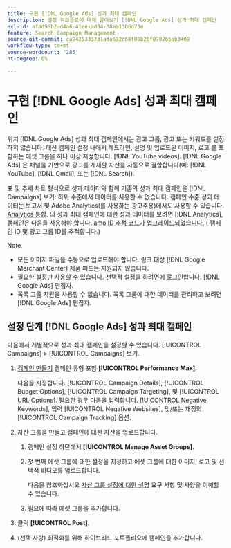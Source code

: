```yaml
---
title: 구현 [!DNL Google Ads] 성과 최대 캠페인
description: 설정 워크플로에 대해 알아보기 [!DNL Google Ads] 성과 최대 캠페인
exl-id: afad96b2-d4a6-41ee-ad84-38aa1306d73e
feature: Search Campaign Management
source-git-commit: ca9425333731ada692c68f08b20f070265eb3409
workflow-type: tm+mt
source-wordcount: '285'
ht-degree: 0%

---
```


# 구현 [!DNL Google Ads] 성과 최대 캠페인

위치 [!DNL Google Ads] 성과 최대 캠페인에서는 광고 그룹, 광고 또는 키워드를 설정하지 않습니다. 대신 캠페인 설정 내에서 헤드라인, 설명 및 업로드된 이미지, 로고 를 포함하는 에셋 그룹을 하나 이상 지정합니다. [!DNL YouTube videos]. [!DNL Google Ads] 은 채널을 기반으로 광고를 게재할 자산을 자동으로 결합합니다(예: [!DNL YouTube], [!DNL Gmail], 또는 [!DNL Search]).

표 및 추세 차트 형식으로 성과 데이터와 함께 기존의 성과 최대 캠페인을 [!DNL Campaigns] 보기: 하위 수준에서 데이터를 사용할 수 없습니다. 캠페인 수준 성과 데이터는 보고서 및 Adobe Analytics(를 사용하는 광고주용)에서도 사용할 수 있습니다. [Analytics 통합](/help/integrations/analytics/overview.md). 의 성과 최대 캠페인에 대한 성과 데이터를 보려면 [!DNL Analytics], 캠페인은 다음을 사용해야 합니다. [amo ID 추적 코드가 업그레이드되었습니다.](/help/search-social-commerce/tracking/amo-id-tracking-parameter.md) ( 캠페인 ID 및 광고 그룹 ID를 추적합니다.)

>[!NOTE]
>
>* 모든 이미지 파일을 수동으로 업로드해야 합니다. 링크 대상 [!DNL Google Merchant Center] 제품 피드는 지원되지 않습니다.
>* 필요한 설정만 사용할 수 있습니다. 선택적 설정을 하려면에 로그인합니다. [!DNL Google Ads] 편집자.
>* 목록 그룹 지원을 사용할 수 없습니다. 목록 그룹에 대한 데이터를 관리하고 보려면 [!DNL Google Ads] 편집자.

## 설정 단계 [!DNL Google Ads] 성과 최대 캠페인

다음에서 개별적으로 성과 최대 캠페인을 설정할 수 있습니다. [!UICONTROL Campaigns] > [!UICONTROL Campaigns] 보기.

1. [캠페인 만들기](/help/search-social-commerce/campaign-management/campaigns/campaign-manage.md) 캠페인 유형 포함 **[!UICONTROL Performance Max]**.

   다음을 지정합니다. [!UICONTROL Campaign Details], [!UICONTROL Budget Options], [!UICONTROL Campaign Targeting], 및 [!UICONTROL URL Options]. 필요한 경우 다음을 입력합니다. [!UICONTROL Negative Keywords], 입력 [!UICONTROL Negative Websites], 및/또는 재정의 [!UICONTROL Campaign Tracking] 옵션.

1. 자산 그룹을 만들고 캠페인에 대한 자산을 업로드합니다.

   1. 캠페인 설정 하단에서 **[!UICONTROL Manage Asset Groups]**.

   1. 첫 번째 에셋 그룹에 대한 설정을 지정하고 에셋 그룹에 대한 이미지, 로고 및 선택적 비디오를 업로드합니다.

      다음을 참조하십시오 [자산 그룹 설정에 대한 설명](/help/search-social-commerce/campaign-management/campaigns/campaign-settings-google.md) 요구 사항 및 사양을 이해할 수 있습니다.

   1. 필요에 따라 에셋 그룹을 추가합니다.

1. 클릭 **[!UICONTROL Post]**.

1. (선택 사항) 최적화를 위해 하이브리드 포트폴리오에 캠페인을 추가합니다.
